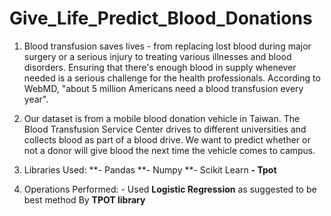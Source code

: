 # Give_Life_Predict_Blood_Donations
  1. Blood transfusion saves lives - from replacing lost blood during major surgery or a serious injury to treating various illnesses and blood disorders. Ensuring that there's enough blood in supply whenever needed is a serious challenge for the health professionals. According to WebMD, "about 5 million Americans need a blood transfusion every year".

  2. Our dataset is from a mobile blood donation vehicle in Taiwan. The Blood Transfusion Service Center drives to different universities and collects blood as part of a blood drive. We want to predict whether or not a donor will give blood the next time the vehicle comes to campus.

  3. Libraries Used:
                    **- Pandas
                    **- Numpy
                    **- Scikit Learn
                    **- Tpot**
  4. Operations Performed:
                    - Used **Logistic Regression** as suggested to be best method By **TPOT library**
                
